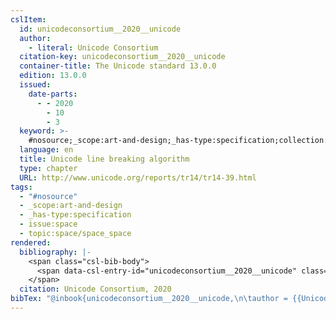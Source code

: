```yaml
---
cslItem:
  id: unicodeconsortium__2020__unicode
  author:
    - literal: Unicode Consortium
  citation-key: unicodeconsortium__2020__unicode
  container-title: The Unicode standard 13.0.0
  edition: 13.0.0
  issued:
    date-parts:
      - - 2020
        - 10
        - 3
  keyword: >-
    #nosource;_scope:art-and-design;_has-type:specification;collection::space::space_space
  language: en
  title: Unicode line breaking algorithm
  type: chapter
  URL: http://www.unicode.org/reports/tr14/tr14-39.html
tags:
  - "#nosource"
  - _scope:art-and-design
  - _has-type:specification
  - issue:space
  - topic:space/space_space
rendered:
  bibliography: |-
    <span class="csl-bib-body">
      <span data-csl-entry-id="unicodeconsortium__2020__unicode" class="csl-entry">Unicode Consortium. 2020. Unicode line breaking algorithm. In <i>The Unicode standard 13.0.0</i> (13.0.0). <a href='http://www.unicode.org/reports/tr14/tr14-39.html'>http://www.unicode.org/reports/tr14/tr14-39.html</a></span>
    </span>
  citation: Unicode Consortium, 2020
bibTex: "@inbook{unicodeconsortium__2020__unicode,\n\tauthor = {{Unicode Consortium}},\n\tbooktitle = {The {Unicode} standard 13.0.0},\n\tedition = {13.0.0},\n\tyear = {2020},\n\tmonth = {oct 3},\n\ttitle = {Unicode line breaking algorithm},\n\thowpublished = {http://www.unicode.org/reports/tr14/tr14-39.html},\n}\n\n"
---
```

